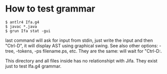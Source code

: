 How to test grammar
===================

```
$ antlr4 Ifa.g4 
$ javac *.java
$ grun Ifa stat -gui
```
last command will ask for input from stdin, just write the input and then "Ctrl-D", it will display AST using graphical swing. See also other options: -tree, -tokens, -ps filename.ps, etc. They are the same: will wait for "Ctrl-D:.

This directory and all files inside has no relationshipt with Jifa. They exist just to test Ifa.g4 grammar.

